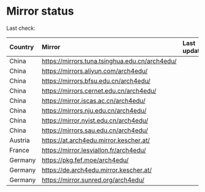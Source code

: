 <script src="./time.js"></script>
# Mirror status
Last check: <script type="text/javascript">localize(1712268987.6203792);</script>

|Country|Mirror|Last update|
|:------|:-----|:----------|
|China|https://mirrors.tuna.tsinghua.edu.cn/arch4edu/|<script type="text/javascript">localize(1712255543);</script>|
|China|https://mirrors.aliyun.com/arch4edu/|<script type="text/javascript">localize(1712255543);</script>|
|China|https://mirrors.bfsu.edu.cn/arch4edu/|<script type="text/javascript">localize(1712255543);</script>|
|China|https://mirrors.cernet.edu.cn/arch4edu/|<script type="text/javascript">localize(1712255543);</script>|
|China|https://mirror.iscas.ac.cn/arch4edu/|<script type="text/javascript">localize(1712212370);</script>|
|China|https://mirrors.nju.edu.cn/arch4edu/|<script type="text/javascript">localize(1712169111);</script>|
|China|https://mirror.nyist.edu.cn/arch4edu/|<script type="text/javascript">localize(1712255543);</script>|
|China|https://mirrors.sau.edu.cn/arch4edu/|<script type="text/javascript">localize(1712255543);</script>|
|Austria|https://at.arch4edu.mirror.kescher.at/|<script type="text/javascript">localize(1712255543);</script>|
|France|https://mirror.lesviallon.fr/arch4edu/|<script type="text/javascript">localize(1712212370);</script>|
|Germany|https://pkg.fef.moe/arch4edu/|<script type="text/javascript">localize(1712255543);</script>|
|Germany|https://de.arch4edu.mirror.kescher.at/|<script type="text/javascript">localize(1712255543);</script>|
|Germany|https://mirror.sunred.org/arch4edu/|<script type="text/javascript">localize(1712255543);</script>|

<script src="./tablefilter/tablefilter.js"></script>
<script src="./table.js"></script>